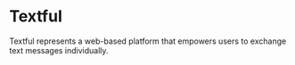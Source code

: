 # Textful
Textful represents a web-based platform that empowers users to exchange text messages individually.
